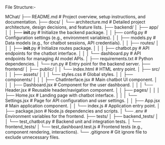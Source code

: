 

File Structure:-

MChat/
├── README.md                  # Project overview, setup instructions, and documentation.
├── docs/
│   └── architecture.md        # Detailed project architecture, design decisions, and feature lists.
├── backend/
│   ├── app/
│   │   ├── __init__.py        # Initialize the backend package.
│   │   ├── config.py          # Configuration settings (e.g., environment variables).
│   │   ├── models.py          # Data models (e.g., for chatbot sessions, API credentials).
│   │   ├── routes/
│   │   │   ├── __init__.py    # Initialize routes package.
│   │   │   ├── chatbot.py     # API endpoints for the chatbot interface.
│   │   │   └── dashboard.py   # API endpoints for managing AI model APIs.
│   ├── requirements.txt       # Python dependencies.
│   └── run.py                 # Entry point for the backend server.
├── frontend/
│   ├── public/
│   │   └── index.html         # HTML entry point.
│   ├── src/
│   │   ├── assets/
│   │   │   └── styles.css     # Global styles.
│   │   ├── components/
│   │   │   ├── ChatInterface.jsx  # Main chatbot UI component.
│   │   │   ├── Dashboard.jsx      # Component for the user dashboard.
│   │   │   └── Header.jsx         # Reusable header/navigation component.
│   │   ├── pages/
│   │   │   ├── Home.jsx       # Landing page with chatbot interface.
│   │   │   └── Settings.jsx   # Page for API configuration and user settings.
│   │   ├── App.jsx            # Main application component.
│   │   └── index.js           # Application entry point.
│   ├── package.json           # Node.js dependencies and scripts.
│   └── .env                   # Environment variables for the frontend.
├── tests/
│   ├── backend_tests/
│   │   └── test_chatbot.py    # Backend unit and integration tests.
│   └── frontend_tests/
│       └── test_dashboard.test.js  # Frontend tests (e.g., component rendering, interactions).
└── .gitignore                 # Git ignore file to exclude unnecessary files.
